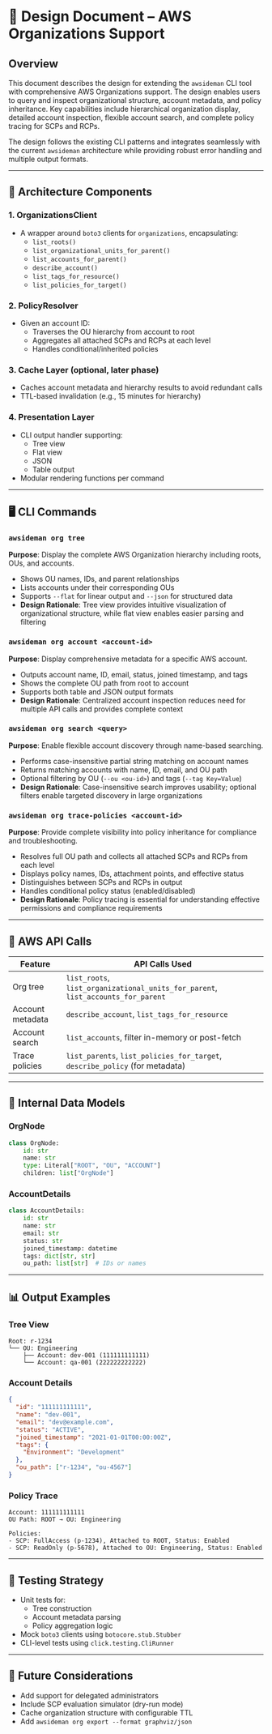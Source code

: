
# 📐 Design Document – AWS Organizations Support

## Overview

This document describes the design for extending the `awsideman` CLI tool with comprehensive AWS Organizations support. The design enables users to query and inspect organizational structure, account metadata, and policy inheritance. Key capabilities include hierarchical organization display, detailed account inspection, flexible account search, and complete policy tracing for SCPs and RCPs.

The design follows the existing CLI patterns and integrates seamlessly with the current `awsideman` architecture while providing robust error handling and multiple output formats.

---

## 🧱 Architecture Components

### 1. OrganizationsClient
- A wrapper around `boto3` clients for `organizations`, encapsulating:
  - `list_roots()`
  - `list_organizational_units_for_parent()`
  - `list_accounts_for_parent()`
  - `describe_account()`
  - `list_tags_for_resource()`
  - `list_policies_for_target()`

### 2. PolicyResolver
- Given an account ID:
  - Traverses the OU hierarchy from account to root
  - Aggregates all attached SCPs and RCPs at each level
  - Handles conditional/inherited policies

### 3. Cache Layer (optional, later phase)
- Caches account metadata and hierarchy results to avoid redundant calls
- TTL-based invalidation (e.g., 15 minutes for hierarchy)

### 4. Presentation Layer
- CLI output handler supporting:
  - Tree view
  - Flat view
  - JSON
  - Table output
- Modular rendering functions per command

---

## 🖥️ CLI Commands

### `awsideman org tree`
**Purpose**: Display the complete AWS Organization hierarchy including roots, OUs, and accounts.
- Shows OU names, IDs, and parent relationships
- Lists accounts under their corresponding OUs
- Supports `--flat` for linear output and `--json` for structured data
- **Design Rationale**: Tree view provides intuitive visualization of organizational structure, while flat view enables easier parsing and filtering

### `awsideman org account <account-id>`
**Purpose**: Display comprehensive metadata for a specific AWS account.
- Outputs account name, ID, email, status, joined timestamp, and tags
- Shows the complete OU path from root to account
- Supports both table and JSON output formats
- **Design Rationale**: Centralized account inspection reduces need for multiple API calls and provides complete context

### `awsideman org search <query>`
**Purpose**: Enable flexible account discovery through name-based searching.
- Performs case-insensitive partial string matching on account names
- Returns matching accounts with name, ID, email, and OU path
- Optional filtering by OU (`--ou <ou-id>`) and tags (`--tag Key=Value`)
- **Design Rationale**: Case-insensitive search improves usability; optional filters enable targeted discovery in large organizations

### `awsideman org trace-policies <account-id>`
**Purpose**: Provide complete visibility into policy inheritance for compliance and troubleshooting.
- Resolves full OU path and collects all attached SCPs and RCPs from each level
- Displays policy names, IDs, attachment points, and effective status
- Distinguishes between SCPs and RCPs in output
- Handles conditional policy status (enabled/disabled)
- **Design Rationale**: Policy tracing is essential for understanding effective permissions and compliance requirements

---

## 🔗 AWS API Calls

| Feature                | API Calls Used                                                                 |
|------------------------|--------------------------------------------------------------------------------|
| Org tree               | `list_roots`, `list_organizational_units_for_parent`, `list_accounts_for_parent` |
| Account metadata       | `describe_account`, `list_tags_for_resource`                                   |
| Account search         | `list_accounts`, filter in-memory or post-fetch                                |
| Trace policies         | `list_parents`, `list_policies_for_target`, `describe_policy` (for metadata)   |

---

## 🔄 Internal Data Models

### OrgNode
```python
class OrgNode:
    id: str
    name: str
    type: Literal["ROOT", "OU", "ACCOUNT"]
    children: list["OrgNode"]
```

### AccountDetails
```python
class AccountDetails:
    id: str
    name: str
    email: str
    status: str
    joined_timestamp: datetime
    tags: dict[str, str]
    ou_path: list[str]  # IDs or names
```

---

## 📊 Output Examples

### Tree View
```
Root: r-1234
└── OU: Engineering
    ├── Account: dev-001 (111111111111)
    └── Account: qa-001 (222222222222)
```

### Account Details
```json
{
  "id": "111111111111",
  "name": "dev-001",
  "email": "dev@example.com",
  "status": "ACTIVE",
  "joined_timestamp": "2021-01-01T00:00:00Z",
  "tags": {
    "Environment": "Development"
  },
  "ou_path": ["r-1234", "ou-4567"]
}
```

### Policy Trace
```
Account: 111111111111
OU Path: ROOT → OU: Engineering

Policies:
- SCP: FullAccess (p-1234), Attached to ROOT, Status: Enabled
- SCP: ReadOnly (p-5678), Attached to OU: Engineering, Status: Enabled
```

---

## 🧪 Testing Strategy

- Unit tests for:
  - Tree construction
  - Account metadata parsing
  - Policy aggregation logic
- Mock `boto3` clients using `botocore.stub.Stubber`
- CLI-level tests using `click.testing.CliRunner`

---

## 🚧 Future Considerations

- Add support for delegated administrators
- Include SCP evaluation simulator (dry-run mode)
- Cache organization structure with configurable TTL
- Add `awsideman org export --format graphviz/json`